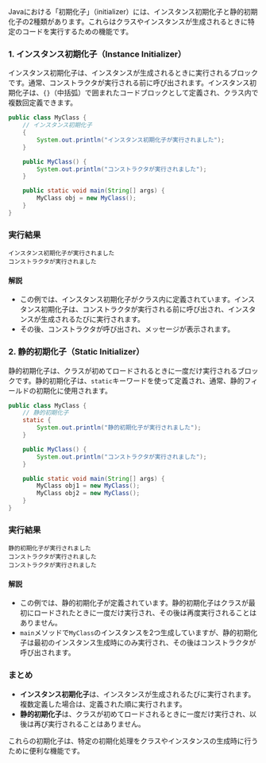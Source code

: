 Javaにおける「初期化子」（initializer）には、インスタンス初期化子と静的初期化子の2種類があります。これらはクラスやインスタンスが生成されるときに特定のコードを実行するための機能です。

### 1. インスタンス初期化子（Instance Initializer）

インスタンス初期化子は、インスタンスが生成されるときに実行されるブロックです。通常、コンストラクタが実行される前に呼び出されます。インスタンス初期化子は、`{}`（中括弧）で囲まれたコードブロックとして定義され、クラス内で複数回定義できます。

```java
public class MyClass {
    // インスタンス初期化子
    {
        System.out.println("インスタンス初期化子が実行されました");
    }

    public MyClass() {
        System.out.println("コンストラクタが実行されました");
    }

    public static void main(String[] args) {
        MyClass obj = new MyClass();
    }
}
```

### 実行結果

```plaintext
インスタンス初期化子が実行されました
コンストラクタが実行されました
```

#### 解説

- この例では、インスタンス初期化子がクラス内に定義されています。インスタンス初期化子は、コンストラクタが実行される前に呼び出され、インスタンスが生成されるたびに実行されます。
- その後、コンストラクタが呼び出され、メッセージが表示されます。

### 2. 静的初期化子（Static Initializer）

静的初期化子は、クラスが初めてロードされるときに一度だけ実行されるブロックです。静的初期化子は、`static`キーワードを使って定義され、通常、静的フィールドの初期化に使用されます。

```java
public class MyClass {
    // 静的初期化子
    static {
        System.out.println("静的初期化子が実行されました");
    }

    public MyClass() {
        System.out.println("コンストラクタが実行されました");
    }

    public static void main(String[] args) {
        MyClass obj1 = new MyClass();
        MyClass obj2 = new MyClass();
    }
}
```

### 実行結果

```plaintext
静的初期化子が実行されました
コンストラクタが実行されました
コンストラクタが実行されました
```

#### 解説

- この例では、静的初期化子が定義されています。静的初期化子はクラスが最初にロードされたときに一度だけ実行され、その後は再度実行されることはありません。
- `main`メソッドで`MyClass`のインスタンスを2つ生成していますが、静的初期化子は最初のインスタンス生成時にのみ実行され、その後はコンストラクタが呼び出されます。

### まとめ

- **インスタンス初期化子**は、インスタンスが生成されるたびに実行されます。複数定義した場合は、定義された順に実行されます。
- **静的初期化子**は、クラスが初めてロードされるときに一度だけ実行され、以後は再び実行されることはありません。

これらの初期化子は、特定の初期化処理をクラスやインスタンスの生成時に行うために便利な機能です。

